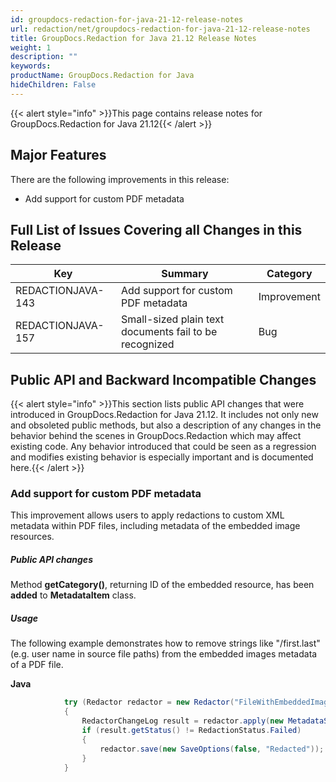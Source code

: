 ```yaml
---
id: groupdocs-redaction-for-java-21-12-release-notes
url: redaction/net/groupdocs-redaction-for-java-21-12-release-notes
title: GroupDocs.Redaction for Java 21.12 Release Notes
weight: 1
description: ""
keywords: 
productName: GroupDocs.Redaction for Java
hideChildren: False
---
```

{{< alert style="info" >}}This page contains release notes for GroupDocs.Redaction for Java 21.12{{< /alert >}}

## Major Features

There are the following improvements in this release:

*   Add support for custom PDF metadata  
    
## Full List of Issues Covering all Changes in this Release

| Key | Summary | Category |
| --- | --- | --- |
| REDACTIONJAVA-143 | Add support for custom PDF metadata | Improvement |
| REDACTIONJAVA-157 | Small-sized plain text documents fail to be recognized | Bug |

## Public API and Backward Incompatible Changes

{{< alert style="info" >}}This section lists public API changes that were introduced in GroupDocs.Redaction for Java 21.12. It includes not only new and obsoleted public methods, but also a description of any changes in the behavior behind the scenes in GroupDocs.Redaction which may affect existing code. Any behavior introduced that could be seen as a regression and modifies existing behavior is especially important and is documented here.{{< /alert >}}

### Add support for custom PDF metadata

This improvement allows users to apply redactions to custom XML metadata within PDF files, including metadata of the embedded image resources.

##### Public API changes
                                                                                            
Method **getCategory()**, returning ID of the embedded resource, has been **added** to **MetadataItem** class.  

##### Usage

The following example demonstrates how to remove strings like "/first.last" (e.g. user name in source file paths) from the embedded images metadata of a PDF file.
 
**Java**

```java
            try (Redactor redactor = new Redactor("FileWithEmbeddedImages.pdf"))
            {
                RedactorChangeLog result = redactor.apply(new MetadataSearchRedaction(@"/([^\./]+\.[^/]+)", "/redacted"));
                if (result.getStatus() != RedactionStatus.Failed)
                {
                    redactor.save(new SaveOptions(false, "Redacted"));
                }
            }
```


